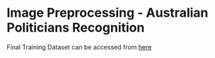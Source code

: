 # Image Preprocessing - Australian Politicians Recognition
Final Training Dataset can be accessed from [here](https://drive.google.com/open?id=1_KN9NREFmI6dlWiiq6G-EJhpVM1jj7LN "Dataset_link")
